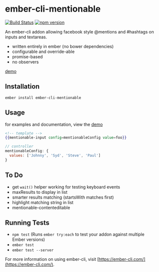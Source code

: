 # ember-cli-mentionable 
[![Build Status](https://travis-ci.org/yakmada/ember-cli-mentionable.svg?branch=master)](https://travis-ci.org/yakmada/ember-cli-mentionable) 
[![npm version](https://badge.fury.io/js/ember-cli-mentionable.svg)](https://badge.fury.io/js/ember-cli-mentionable)

An ember-cli addon allowing facebook style @mentions and #hashtags on inputs and textareas.

* written entirely in ember (no bower dependencies)
* configurable and override-able
* promise-based 
* no observers

[demo](https://yakmada.github.io/ember-cli-mentionable/dist/)



## Installation

```
ember install ember-cli-mentionable
```



## Usage

for examples and documentation, view the [demo](https://yakmada.github.io/ember-cli-mentionable/dist/)

```hbs
<!-- template -->
{{mentionable-input config=mentionableConfig value=foo}}
```

```javascript
// controller
mentionableConfig: {
  values: ['Johnny', 'Syd', 'Steve', 'Paul']
}
```



## To Do

* get `wait()` helper working for testing keyboard events
* maxResults to display in list
* smarter results matching (startsWith matches first)
* highlight matching string in list
* mentionable-contenteditable 



## Running Tests

* `npm test` (Runs `ember try:each` to test your addon against multiple Ember versions)
* `ember test`
* `ember test --server`


For more information on using ember-cli, visit [https://ember-cli.com/](https://ember-cli.com/).
